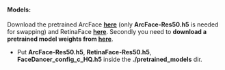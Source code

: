 #### Models:
Download the pretrained ArcFace **[here](https://huggingface.co/felixrosberg/ArcFace)** (only **ArcFace-Res50.h5** is needed for swapping) and RetinaFace **[here](https://huggingface.co/felixrosberg/RetinaFace)**. Secondly you need to **download a pretrained model weights from [here](https://huggingface.co/felixrosberg/FaceDancer)**.
- Put **ArcFace-Res50.h5**, **RetinaFace-Res50.h5**, **FaceDancer_config_c_HQ.h5** inside the **./pretrained_models** dir.
